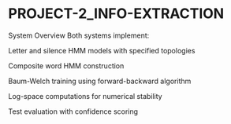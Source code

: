 # PROJECT-2_INFO-EXTRACTION

System Overview
Both systems implement:

Letter and silence HMM models with specified topologies

Composite word HMM construction

Baum-Welch training using forward-backward algorithm

Log-space computations for numerical stability

Test evaluation with confidence scoring
